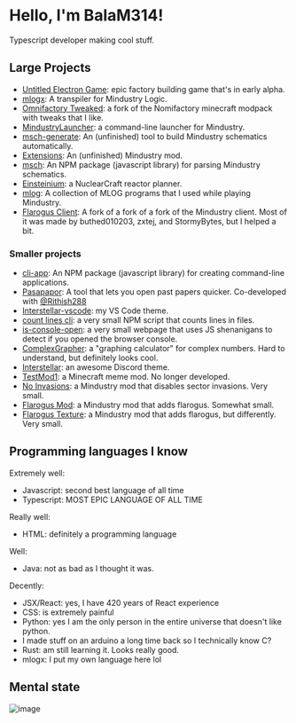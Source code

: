 # Hello, I'm BalaM314!
Typescript developer making cool stuff.
## Large Projects
* [Untitled Electron Game](https://github.com/BalaM314/Untitled-Electron-Game): epic factory building game that's in early alpha.
* [mlogx](https://github.com/BalaM314/mlogx): A transpiler for Mindustry Logic.
* [Omnifactory Tweaked](https://github.com/BalaM314/Omnifactory-Tweaked): a fork of the Nomifactory minecraft modpack with tweaks that I like.
* [MindustryLauncher](https://github.com/BalaM314/MindustryLauncher): a command-line launcher for Mindustry.
* [msch-generate](https://github.com/BalaM314/msch-generate): An (unfinished) tool to build Mindustry schematics automatically.
* [Extensions](https://github.com/BalaM314/extensions): An (unfinished) Mindustry mod.
* [msch](https://github.com/BalaM314/msch): An NPM package (javascript library) for parsing Mindustry schematics.
* [Einsteinium](https://github.com/BalaM314/Einsteinium): a NuclearCraft reactor planner.
* [mlog](https://github.com/BalaM314/mlog): A collection of MLOG programs that I used while playing Mindustry.
* [Flarogus Client](https://github.com/StormyBytes/mindustry-client): A fork of a fork of a fork of the Mindustry client. Most of it was made by buthed010203, zxtej, and StormyBytes, but I helped a bit.
### Smaller projects
* [cli-app](https://github.com/BalaM314/cli-app): An NPM package (javascript library) for creating command-line applications.
* [Pasapapor](https://balam314.github.io/pasapapor): A tool that lets you open past papers quicker. Co-developed with [@Rithish288](https://github.com/Rithish288)
* [Interstellar-vscode](https://github.com/BalaM314/interstellar-vscode): my VS Code theme.
* [count lines cli](https://github.com/BalaM314/count-lines-cli): a very small NPM script that counts lines in files.
* [is-console-open](https://github.com/BalaM314/is-console-open): a very small webpage that uses JS shenanigans to detect if you opened the browser console.
* [ComplexGrapher](https://github.com/BalaM314/ComplexGrapher): a "graphing calculator" for complex numbers. Hard to understand, but definitely looks cool.
* [Interstellar](https://github.com/BalaM314/Interstellar): an awesome Discord theme.
* [TestMod1](https://github.com/BalaM314/TestMod1): a Minecraft meme mod. No longer developed.
* [No Invasions](https://github.com/BalaM314/no-invasions): a Mindustry mod that disables sector invasions. Very small.
* [Flarogus Mod](https://github.com/BalaM314/flarogus-mod): a Mindustry mod that adds flarogus. Somewhat small.
* [Flarogus Texture](https://github.com/BalaM314/flarogus-texture): a Mindustry mod that adds flarogus, but differently. Very small.
## Programming languages I know

Extremely well:
* Javascript: second best language of all time
* Typescript: MOST EPIC LANGUAGE OF ALL TIME

Really well:
* HTML: definitely a programming language

Well:
* Java: not as bad as I thought it was.

Decently:
* JSX/React: yes, I have 420 years of React experience
* CSS: is extremely painful
* Python: yes I am the only person in the entire universe that doesn't like python.
* I made stuff on an arduino a long time back so I technically know C?
* Rust: am still learning it. Looks really good.
* mlogx: I put my own language here lol

## Mental state
![image](https://media.discordapp.net/attachments/859537742890401822/985915908247662592/unknown.png?width=530&height=418)
